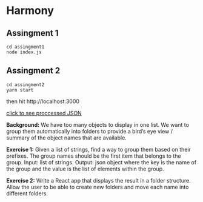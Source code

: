 # Harmony

## Assingment 1
````
cd assingment1
node index.js
````

## Assingment 2
````
cd assingment2
yarn start
````
then hit http://localhost:3000

[click to see proccessed JSON](https://github.com/hypnagonia/harmony/blob/master/assignment2/src/names.json)


**Background:** We have too many objects to display in one list. We want to group them
automatically into folders to provide a bird’s eye view / summary of the object names that are
available.

**Exercise 1:** Given a list of strings, find a way to group them based on their prefixes. The group
names should be the first item that belongs to the group.
Input: list of strings.
Output: json object where the key is the name of the group and the value is the list of elements
within the group.

**Exercise 2:** Write a React app that displays the result in a folder structure. Allow the user to be
able to create new folders and move each name into different folders.
